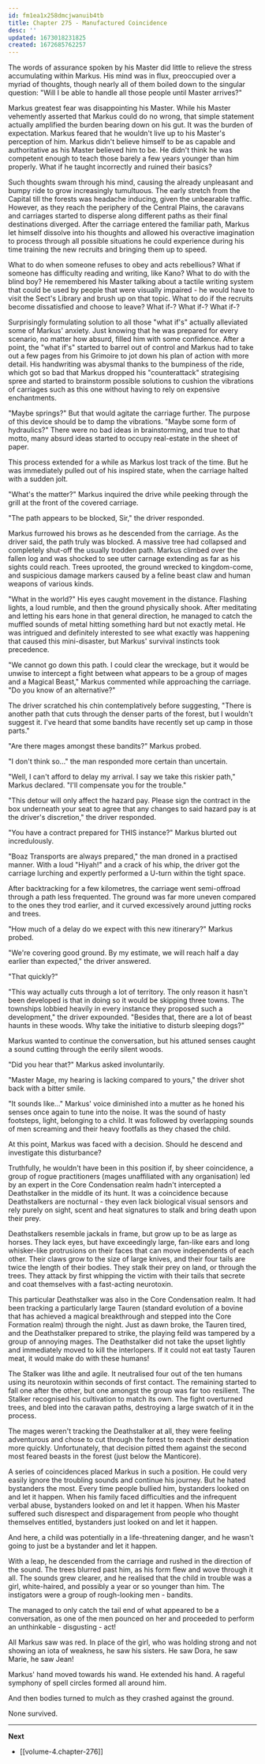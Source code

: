 ```yaml
---
id: fm1ea1x258dmcjwanuib4tb
title: Chapter 275 - Manufactured Coincidence
desc: ''
updated: 1673018231825
created: 1672685762257
---
```


The words of assurance spoken by his Master did little to relieve the stress accumulating within Markus. His mind was in flux, preoccupied over a myriad of thoughts, though nearly all of them boiled down to the singular question: "Will I be able to handle all those people until Master arrives?"

Markus greatest fear was disappointing his Master. While his Master vehemently asserted that Markus could do no wrong, that simple statement actually amplified the burden bearing down on his gut. It was the burden of expectation. Markus feared that he wouldn't live up to his Master's perception of him. Markus didn't believe himself to be as capable and authoritative as his Master believed him to be. He didn't think he was competent enough to teach those barely a few years younger than him properly. What if he taught incorrectly and ruined their basics?

Such thoughts swam through his mind, causing the already unpleasant and bumpy ride to grow increasingly tumultuous. The early stretch from the Capital till the forests was headache inducing, given the unbearable traffic. However, as they reach the periphery of the Central Plains, the caravans and carriages started to disperse along different paths as their final destinations diverged. After the carriage entered the familiar path, Markus let himself dissolve into his thoughts and allowed his overactive imagination to process through all possible situations he could experience during his time training the new recruits and bringing them up to speed.

What to do when someone refuses to obey and acts rebellious? What if someone has difficulty reading and writing, like Kano? What to do with the blind boy? He remembered his Master talking about a tactile writing system that could be used by people that were visually impaired - he would have to visit the Sect's Library and brush up on that topic. What to do if the recruits become dissatisfied and choose to leave? What if-? What if-? What if-?

Surprisingly formulating solution to all those "what if's" actually alleviated some of Markus' anxiety. Just knowing that he was prepared for every scenario, no matter how absurd, filled him with some confidence. After a point, the "what if's" started to barrel out of control and Markus had to take out a few pages from his Grimoire to jot down his plan of action with more detail. His handwriting was abysmal thanks to the bumpiness of the ride, which got so bad that Markus dropped his "counterattack" strategising spree and started to brainstorm possible solutions to cushion the vibrations of carriages such as this one without having to rely on expensive enchantments.

"Maybe springs?" But that would agitate the carriage further. The purpose of this device should be to damp the vibrations. "Maybe some form of hydraulics?" There were no bad ideas in brainstorming, and true to that motto, many absurd ideas started to occupy real-estate in the sheet of paper.

This process extended for a while as Markus lost track of the time. But he was immediately pulled out of his inspired state, when the carriage halted with a sudden jolt.

"What's the matter?" Markus inquired the drive while peeking through the grill at the front of the covered carriage.

"The path appears to be blocked, Sir," the driver responded.

Markus furrowed his brows as he descended from the carriage. As the driver said, the path truly was blocked. A massive tree had collapsed and completely shut-off the usually trodden path. Markus climbed over the fallen log and was shocked to see utter carnage extending as far as his sights could reach. Trees uprooted, the ground wrecked to kingdom-come, and suspicious damage markers caused by a feline beast claw and human weapons of various kinds.

"What in the world?" His eyes caught movement in the distance. Flashing lights, a loud rumble, and then the ground physically shook. After meditating and letting his ears hone in that general direction, he managed to catch the muffled sounds of metal hitting something hard but not exactly metal. He was intrigued and definitely interested to see what exactly was happening that caused this mini-disaster, but Markus' survival instincts took precedence.

"We cannot go down this path. I could clear the wreckage, but it would be unwise to intercept a fight between what appears to be a group of mages and a Magical Beast," Markus commented while approaching the carriage. "Do you know of an alternative?"

The driver scratched his chin contemplatively before suggesting, "There is another path that cuts through the denser parts of the forest, but I wouldn't suggest it. I've heard that some bandits have recently set up camp in those parts."

"Are there mages amongst these bandits?" Markus probed.

"I don't think so..." the man responded more certain than uncertain.

"Well, I can't afford to delay my arrival. I say we take this riskier path," Markus declared. "I'll compensate you for the trouble."

"This detour will only affect the hazard pay. Please sign the contract in the box underneath your seat to agree that any changes to said hazard pay is at the driver's discretion," the driver responded.

"You have a contract prepared for THIS instance?" Markus blurted out incredulously.

"Boaz Transports are always prepared," the man droned in a practised manner. With a loud "Hiyah!" and a crack of his whip, the driver got the carriage lurching and expertly performed a U-turn within the tight space.

After backtracking for a few kilometres, the carriage went semi-offroad through a path less frequented. The ground was far more uneven compared to the ones they trod earlier, and it curved excessively around jutting rocks and trees.

"How much of a delay do we expect with this new itinerary?" Markus probed.

"We're covering good ground. By my estimate, we will reach half a day earlier than expected," the driver answered.

"That quickly?"

"This way actually cuts through a lot of territory. The only reason it hasn't been developed is that in doing so it would be skipping three towns. The townships lobbied heavily in every instance they proposed such a development," the driver expounded. "Besides that, there are a lot of beast haunts in these woods. Why take the initiative to disturb sleeping dogs?"

Markus wanted to continue the conversation, but his attuned senses caught a sound cutting through the eerily silent woods.

"Did you hear that?" Markus asked involuntarily.

"Master Mage, my hearing is lacking compared to yours," the driver shot back with a bitter smile.

"It sounds like..." Markus' voice diminished into a mutter as he honed his senses once again to tune into the noise. It was the sound of hasty footsteps, light, belonging to a child. It was followed by overlapping sounds of men screaming and their heavy footfalls as they chased the child.

At this point, Markus was faced with a decision. Should he descend and investigate this disturbance?

Truthfully, he wouldn't have been in this position if, by sheer coincidence, a group of rogue practitioners (mages unaffiliated with any organisation) led by an expert in the Core Condensation realm hadn't intercepted a Deathstalker in the middle of its hunt. It was a coincidence because Deathstalkers are nocturnal - they even lack biological visual sensors and rely purely on sight, scent and heat signatures to stalk and bring death upon their prey.

Deathstalkers resemble jackals in frame, but grow up to be as large as horses. They lack eyes, but have exceedingly large, fan-like ears and long whisker-like protrusions on their faces that can move independents of each other. Their claws grow to the size of large knives, and their four tails are twice the length of their bodies. They stalk their prey on land, or through the trees. They attack by first whipping the victim with their tails that secrete and coat themselves with a fast-acting neurotoxin.

This particular Deathstalker was also in the Core Condensation realm. It had been tracking a particularly large Tauren (standard evolution of a bovine that has achieved a magical breakthrough and stepped into the Core Formation realm) through the night. Just as dawn broke, the Tauren tired, and the Deathstalker prepared to strike, the playing feild was tampered by a group of annoying mages. The Deathstalker did not take the upset lightly and immediately moved to kill the interlopers. If it could not eat tasty Tauren meat, it would make do with these humans!

The Stalker was lithe and agile. It neutralised four out of the ten humans using its neurotoxin within seconds of first contact. The remaining started to fall one after the other, but one amongst the group was far too resilient. The Stalker recognised his cultivation to match its own. The fight overturned trees, and bled into the caravan paths, destroying a large swatch of it in the process.

The mages weren't tracking the Deathstalker at all, they were feeling adventurous and chose to cut through the forest to reach their destination more quickly. Unfortunately, that decision pitted them against the second most feared beasts in the forest (just below the Manticore).

A series of coincidences placed Markus in such a position. He could very easily ignore the troubling sounds and continue his journey. But he hated bystanders the most. Every time people bullied him, bystanders looked on and let it happen. When his family faced difficulties and the infrequent verbal abuse, bystanders looked on and let it happen. When his Master suffered such disrespect and disparagement from people who thought themselves entitled, bystanders just looked on and let it happen.

And here, a child was potentially in a life-threatening danger, and he wasn't going to just be a bystander and let it happen.

With a leap, he descended from the carriage and rushed in the direction of the sound. The trees blurred past him, as his form flew and wove through it all. The sounds grew clearer, and he realised that the child in trouble was a girl, white-haired, and possibly a year or so younger than him. The instigators were a group of rough-looking men - bandits.

The managed to only catch the tail end of what appeared to be a conversation, as one of the men pounced on her and proceeded to perform an unthinkable - disgusting - act!

All Markus saw was red. In place of the girl, who was holding strong and not showing an iota of weakness, he saw his sisters. He saw Dora, he saw Marie, he saw Jean!

Markus' hand moved towards his wand. He extended his hand. A rageful symphony of spell circles formed all around him.

And then bodies turned to mulch as they crashed against the ground.

None survived.

____

**Next**
* [[volume-4.chapter-276]]
